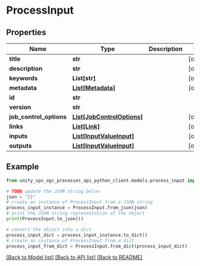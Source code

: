 # ProcessInput


## Properties

Name | Type | Description | Notes
------------ | ------------- | ------------- | -------------
**title** | **str** |  | [optional] 
**description** | **str** |  | [optional] 
**keywords** | **List[str]** |  | [optional] 
**metadata** | [**List[Metadata]**](Metadata.md) |  | [optional] 
**id** | **str** |  | 
**version** | **str** |  | 
**job_control_options** | [**List[JobControlOptions]**](JobControlOptions.md) |  | [optional] 
**links** | [**List[Link]**](Link.md) |  | [optional] 
**inputs** | [**List[InputValueInput]**](InputValueInput.md) |  | [optional] 
**outputs** | [**List[InputValueInput]**](InputValueInput.md) |  | [optional] 

## Example

```python
from unity_sps_ogc_processes_api_python_client.models.process_input import ProcessInput

# TODO update the JSON string below
json = "{}"
# create an instance of ProcessInput from a JSON string
process_input_instance = ProcessInput.from_json(json)
# print the JSON string representation of the object
print(ProcessInput.to_json())

# convert the object into a dict
process_input_dict = process_input_instance.to_dict()
# create an instance of ProcessInput from a dict
process_input_from_dict = ProcessInput.from_dict(process_input_dict)
```
[[Back to Model list]](../README.md#documentation-for-models) [[Back to API list]](../README.md#documentation-for-api-endpoints) [[Back to README]](../README.md)


